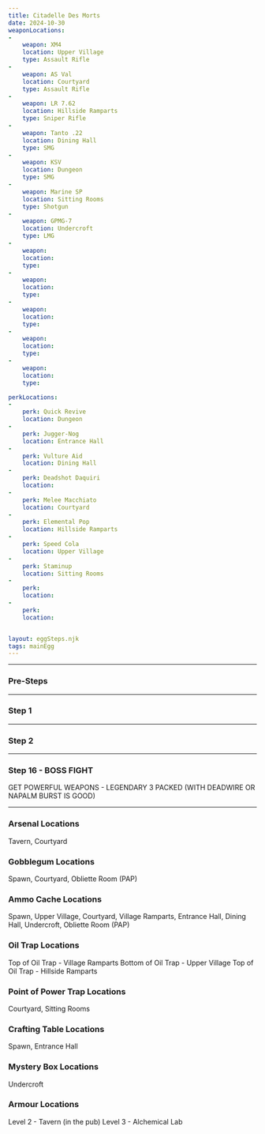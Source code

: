 ```yaml
---
title: Citadelle Des Morts
date: 2024-10-30
weaponLocations: 
-
    weapon: XM4
    location: Upper Village
    type: Assault Rifle
-
    weapon: AS Val
    location: Courtyard
    type: Assault Rifle
-
    weapon: LR 7.62
    location: Hillside Ramparts
    type: Sniper Rifle
-
    weapon: Tanto .22
    location: Dining Hall
    type: SMG
-
    weapon: KSV
    location: Dungeon
    type: SMG
-
    weapon: Marine SP
    location: Sitting Rooms
    type: Shotgun
-
    weapon: GPMG-7
    location: Undercroft
    type: LMG
-
    weapon: 
    location: 
    type: 
-
    weapon: 
    location: 
    type: 
-
    weapon: 
    location: 
    type: 
-
    weapon: 
    location: 
    type: 
-
    weapon: 
    location: 
    type: 

perkLocations: 
-
    perk: Quick Revive
    location: Dungeon
-
    perk: Jugger-Nog
    location: Entrance Hall
-
    perk: Vulture Aid
    location: Dining Hall
-
    perk: Deadshot Daquiri
    location: 
-
    perk: Melee Macchiato
    location: Courtyard 
-
    perk: Elemental Pop
    location: Hillside Ramparts 
-
    perk: Speed Cola
    location: Upper Village 
-
    perk: Staminup
    location: Sitting Rooms 
-
    perk: 
    location:   
-
    perk: 
    location:  


layout: eggSteps.njk
tags: mainEgg
---
```


---

<h3 id='egg-steps'>Pre-Steps</h3>


---

### Step 1

---

### Step 2



---

### Step 16 - BOSS FIGHT

GET POWERFUL WEAPONS - LEGENDARY 3 PACKED (WITH DEADWIRE OR NAPALM BURST IS GOOD)

---

### Arsenal Locations

Tavern, Courtyard

### Gobblegum Locations

Spawn, Courtyard, Obliette Room (PAP)

### Ammo Cache Locations

Spawn, Upper Village, Courtyard, Village Ramparts, Entrance Hall, Dining Hall, Undercroft, Obliette Room (PAP)

### Oil Trap Locations

Top of Oil Trap - Village Ramparts
Bottom of Oil Trap - Upper Village
Top of Oil Trap - Hillside Ramparts

### Point of Power Trap Locations

Courtyard, Sitting Rooms

### Crafting Table Locations

Spawn, Entrance Hall

### Mystery Box Locations

Undercroft

### Armour Locations

Level 2 - Tavern (in the pub)
Level 3 - Alchemical Lab





